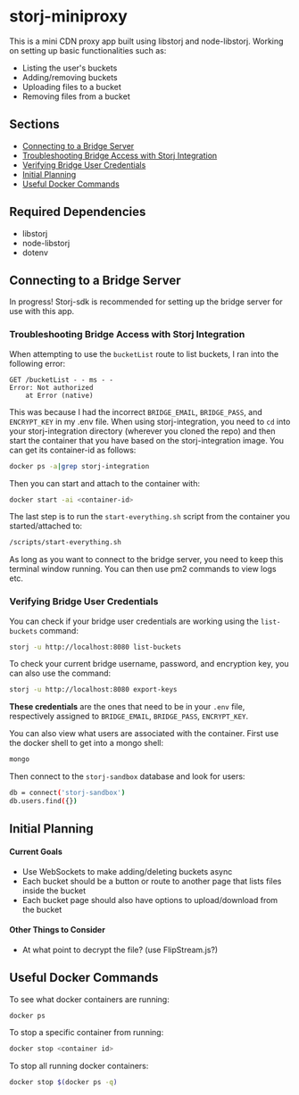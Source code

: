 # storj-miniproxy

This is a mini CDN proxy app built using libstorj and node-libstorj.
Working on setting up basic functionalities such as:
  * Listing the user's buckets
  * Adding/removing buckets
  * Uploading files to a bucket
  * Removing files from a bucket

## Sections
* [Connecting to a Bridge Server](#connecting-to-a-bridge-server)
* [Troubleshooting Bridge Access with Storj Integration](#troubleshooting-bridge-access-with-storj-integration)
* [Verifying Bridge User Credentials](#verifying-bridge-user-credentials)
* [Initial Planning](#initial-planning)
* [Useful Docker Commands](#useful-docker-commands)

## Required Dependencies
  * libstorj
  * node-libstorj
  * dotenv

## Connecting to a Bridge Server
In progress!
Storj-sdk is recommended for setting up the bridge server for use with this app.

### Troubleshooting Bridge Access with Storj Integration

When attempting to use the `bucketList` route to list buckets, I ran into the following error:
```
GET /bucketList - - ms - -
Error: Not authorized
    at Error (native)
```
This was because I had the incorrect `BRIDGE_EMAIL`, `BRIDGE_PASS`, and `ENCRYPT_KEY` in my .env file.
When using storj-integration, you need to `cd` into your storj-integration directory (wherever you cloned the repo) and then start the container that you have based on the storj-integration image. You can get its container-id as follows:
```bash
docker ps -a|grep storj-integration
```
Then you can start and attach to the container with:
```bash
docker start -ai <container-id>
```
The last step is to run the `start-everything.sh` script from the container you started/attached to:
```bash
/scripts/start-everything.sh
```
As long as you want to connect to the bridge server, you need to keep this terminal window running.
You can then use pm2 commands to view logs etc.

### Verifying Bridge User Credentials
You can check if your bridge user credentials are working using the `list-buckets` command:
```bash
storj -u http://localhost:8080 list-buckets
```
To check your current bridge username, password, and encryption key, you can also use the command:
```bash
storj -u http://localhost:8080 export-keys
```
<b>These credentials</b> are the ones that need to be in your `.env` file, respectively assigned to `BRIDGE_EMAIL`, `BRIDGE_PASS`, `ENCRYPT_KEY`.

You can also view what users are associated with the container.
First use the docker shell to get into a mongo shell:
```bash
mongo
```
Then connect to the `storj-sandbox` database and look for users:
```bash
db = connect('storj-sandbox')
db.users.find({})
```

## Initial Planning

#### Current Goals
- Use WebSockets to make adding/deleting buckets async
- Each bucket should be a button or route to another page that lists files inside the bucket
 - Each bucket page should also have options to upload/download from the bucket

#### Other Things to Consider
- At what point to decrypt the file? (use FlipStream.js?)


## Useful Docker Commands
To see what docker containers are running:
```bash
docker ps
```

To stop a specific container from running:
```bash
docker stop <container id>
```

To stop all running docker containers:
```bash
docker stop $(docker ps -q)
```

